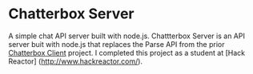 # Chatterbox Server
A simple chat API server built with node.js. Chattterbox Server is an API server buit with node.js that replaces the Parse API from the prior [Chatterbox Client](https://github.com/delphinefoo/chatterbox-client) project. I completed this project as a student at [Hack Reactor] (http://www.hackreactor.com/).